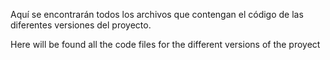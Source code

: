 Aquí se encontrarán todos los archivos que contengan el código de las diferentes versiones del proyecto.

Here will be found all the code files for the different versions of the proyect 
